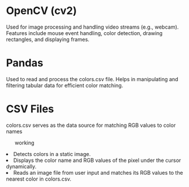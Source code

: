<h1>OpenCV (cv2)</h1>
<p>Used for image processing and handling video streams (e.g., webcam).
Features include mouse event handling, color detection, drawing rectangles, and displaying frames.</p>

<h1>Pandas</h1>
Used to read and process the colors.csv file.
Helps in manipulating and filtering tabular data for efficient color matching.

<h1>CSV Files</h1>
colors.csv serves as the data source for matching RGB values to color names

<ul>working</ul>
<li>Detects colors in a static image.</li>
<li>Displays the color name and RGB values of the pixel under the cursor dynamically.</li>
<li>Reads an image file from user input and matches its RGB values to the nearest color in colors.csv.</li>
